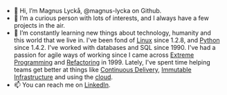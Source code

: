 - 👋 Hi, I’m Magnus Lyckå, @magnus-lycka on Github.
- 👀 I’m a curious person with lots of interests, and I always have a few projects in the air.
- 🌱 I’m constantly learning new things about technology, humanity and this world that we live in.
  I've been fond of [Linux](https://www.kernel.org/doc/html/latest/) since 1.2.8, and [Python](https://www.python.org/) since 1.4.2.
  I've worked with databases and SQL since 1990.
  I've had a passion for agile ways of working since I came across 
  [Extreme Programming](http://wiki.c2.com/?ExtremeProgramming) and
  [Refactoring](https://refactoring.com/) in 1999.
  Lately, I've spent time helping teams get better at things like 
  [Continuous Delivery](https://martinfowler.com/bliki/ContinuousDelivery.html),
  [Immutable Infrastructure](https://www.hashicorp.com/resources/what-is-mutable-vs-immutable-infrastructure)
  and using the [cloud](https://landscape.cncf.io/).
- 📫 You can reach me on [LinkedIn](https://www.linkedin.com/in/lycka).

<!---
magnus-lycka/magnus-lycka is a ✨ special ✨ repository because its `README.md` (this file) appears on your GitHub profile.
You can click the Preview link to take a look at your changes.
--->
